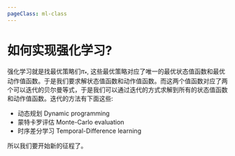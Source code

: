 ```yaml
---
pageClass: ml-class
---
```


# 如何实现强化学习?
强化学习就是找最优策略们$\pi_{*}$, 这些最优策略对应了唯一的最优状态值函数和最优动作值函数。于是我们要求解状态值函数和动作值函数。而这两个值函数对应了两个可以迭代的贝尔曼等式，于是我们可以通过迭代的方式求解到所有的状态值函数和动作值函数。迭代的方法有下面这些:
- 动态规划 Dynamic programming 
- 蒙特卡罗评估 Monte-Carlo evaluation
- 时序差分学习 Temporal-Difference learning

所以我们要开始新的征程了。


<Livere/>